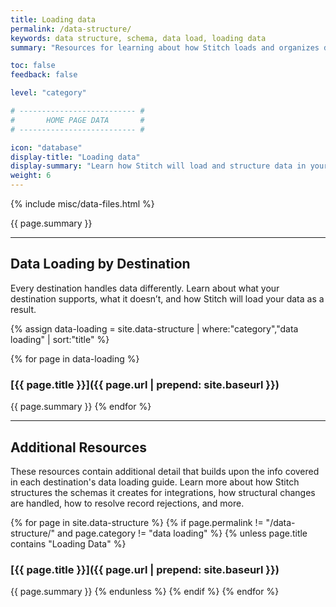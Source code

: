 ```yaml
---
title: Loading data
permalink: /data-structure/
keywords: data structure, schema, data load, loading data
summary: "Resources for learning about how Stitch loads and organizes data into your destination."

toc: false
feedback: false

level: "category"

# -------------------------- #
#       HOME PAGE DATA       #
# -------------------------- #

icon: "database"
display-title: "Loading data"
display-summary: "Learn how Stitch will load and structure data in your destination."
weight: 6
---
```

{% include misc/data-files.html %}

{{ page.summary }}

---

## Data Loading by Destination

Every destination handles data differently. Learn about what your destination supports, what it doesn’t, and how Stitch will load your data as a result.

{% assign data-loading = site.data-structure | where:"category","data loading" | sort:"title" %}

{% for page in data-loading %}
### [{{ page.title }}]({{ page.url | prepend: site.baseurl }})
{{ page.summary }}
{% endfor %}

---

## Additional Resources

These resources contain additional detail that builds upon the info covered in each destination's data loading guide. Learn more about how Stitch structures the schemas it creates for integrations, how structural changes are handled, how to resolve record rejections, and more.

{% for page in site.data-structure %}
{% if page.permalink != "/data-structure/" and page.category != "data loading" %}
{% unless page.title contains "Loading Data" %}
### [{{ page.title }}]({{ page.url | prepend: site.baseurl }})
{{ page.summary }}
{% endunless %}
{% endif %}
{% endfor %}